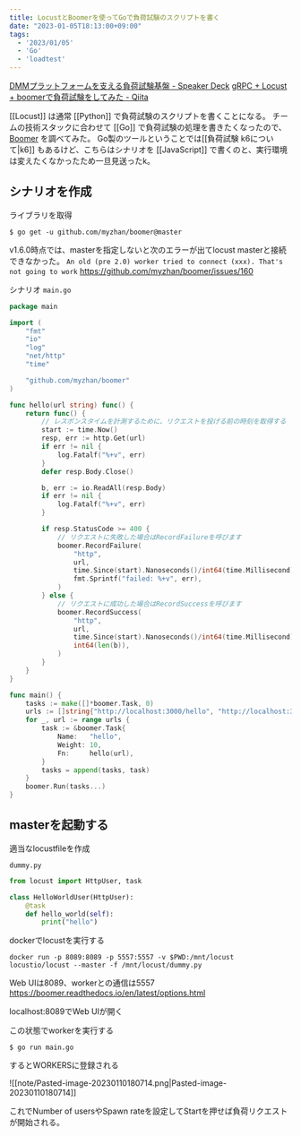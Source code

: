 ```yaml
---
title: LocustとBoomerを使ってGoで負荷試験のスクリプトを書く
date: "2023-01-05T18:13:00+09:00"
tags:
  - '2023/01/05'
  - 'Go'
  - 'loadtest'
---
```



[DMMプラットフォームを支える負荷試験基盤 - Speaker Deck](https://speakerdeck.com/yuyu_hf/cndt-2022-dmm-load-testing-platform-for-dmm-platform)
[gRPC + Locust + boomerで負荷試験をしてみた - Qiita](https://qiita.com/shka0909/items/ea0ec3ddaecb3dfa8239)

[[Locust]] は通常 [[Python]] で負荷試験のスクリプトを書くことになる。
チームの技術スタックに合わせて [[Go]] で負荷試験の処理を書きたくなったので、
[Boomer](https://github.com/myzhan/boomer) を調べてみた。
Go製のツールということでは[[負荷試験 k6について|k6]] もあるけど、こちらはシナリオを [[JavaScript]] で書くのと、実行環境は変えたくなかったため一旦見送ったk。

## シナリオを作成

ライブラリを取得

```shell
$ go get -u github.com/myzhan/boomer@master
```

v1.6.0時点では、masterを指定しないと次のエラーが出てlocust masterと接続できなかった。
`An old (pre 2.0) worker tried to connect (xxx). That's not going to work`
https://github.com/myzhan/boomer/issues/160

シナリオ `main.go`

```go
package main

import (
	"fmt"
	"io"
	"log"
	"net/http"
	"time"

	"github.com/myzhan/boomer"
)

func hello(url string) func() {
	return func() {
		// レスポンスタイムを計測するために、リクエストを投げる前の時刻を取得する
		start := time.Now()
		resp, err := http.Get(url)
		if err != nil {
			log.Fatalf("%+v", err)
		}
		defer resp.Body.Close()

		b, err := io.ReadAll(resp.Body)
		if err != nil {
			log.Fatalf("%+v", err)
		}

		if resp.StatusCode >= 400 {
			// リクエストに失敗した場合はRecordFailureを呼びます
			boomer.RecordFailure(
				"http",
				url,
				time.Since(start).Nanoseconds()/int64(time.Millisecond),
				fmt.Sprintf("failed: %+v", err),
			)
		} else {
			// リクエストに成功した場合はRecordSuccessを呼びます
			boomer.RecordSuccess(
				"http",
				url,
				time.Since(start).Nanoseconds()/int64(time.Millisecond),
				int64(len(b)),
			)
		}
	}
}

func main() {
	tasks := make([]*boomer.Task, 0)
	urls := []string{"http://localhost:3000/hello", "http://localhost:3000/nothing"}
	for _, url := range urls {
		task := &boomer.Task{
			Name:   "hello",
			Weight: 10,
			Fn:     hello(url),
		}
		tasks = append(tasks, task)
	}
	boomer.Run(tasks...)
}
```

## masterを起動する

適当なlocustfileを作成

`dummy.py`

```python
from locust import HttpUser, task

class HelloWorldUser(HttpUser):
    @task
    def hello_world(self):
        print("hello")
```

dockerでlocustを実行する

```shell
docker run -p 8089:8089 -p 5557:5557 -v $PWD:/mnt/locust locustio/locust --master -f /mnt/locust/dummy.py
```

Web UIは8089、workerとの通信は5557
https://boomer.readthedocs.io/en/latest/options.html

localhost:8089でWeb UIが開く

この状態でworkerを実行する

```shell
$ go run main.go
```

するとWORKERSに登録される

![[note/Pasted-image-20230110180714.png|Pasted-image-20230110180714]]

これでNumber of usersやSpawn rateを設定してStartを押せば負荷リクエストが開始される。
